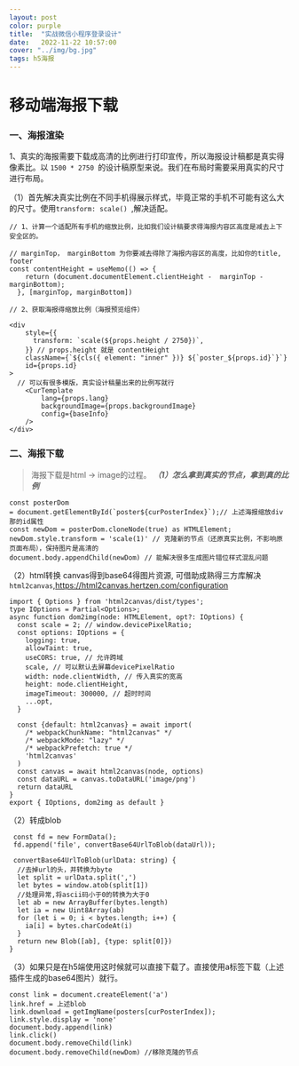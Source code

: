 ```yaml
---
layout: post
color: purple
title:  "实战微信小程序登录设计"
date:   2022-11-22 10:57:00
cover: "../img/bg.jpg"
tags: h5海报
---
```




# 移动端海报下载

### 一、海报渲染

1、真实的海报需要下载成高清的比例进行打印宣传，所以海报设计稿都是真实得像素比。以 `1500 * 2750 `的设计稿原型来说。我们在布局时需要采用真实的尺寸进行布局。

（1）首先解决真实比例在不同手机得展示样式，毕竟正常的手机不可能有这么大的尺寸。使用`transform: scale() `,解决适配。

```
// 1、计算一个适配所有手机的缩放比例，比如我们设计稿要求得海报内容区高度是减去上下安全区的。

// marginTop， marginBottom 为你要减去得除了海报内容区的高度，比如你的title, footer
const contentHeight = useMemo(() => { 
    return (document.documentElement.clientHeight -  marginTop - marginBottom);
  }, [marginTop, marginBottom])

// 2、获取海报得缩放比例（海报预览组件）

<div
    style={{
      transform: `scale(${props.height / 2750})`,
    }} // props.height 就是 contentHeight
    className={`${cls({ element: "inner" })} ${`poster_${props.id}`}`}
    id={props.id}
>
  // 可以有很多模版，真实设计稿量出来的比例写就行
    <CurTemplate
        lang={props.lang}
        backgroundImage={props.backgroundImage}
        config={baseInfo}
    />
</div>
```

### [](https://note.youdao.com/md/#%E4%BA%8C-%E6%B5%B7%E6%8A%A5%E4%B8%8B%E8%BD%BD)二、海报下载

> 海报下载是html -> image的过程。
> ***（1）怎么拿到真实的节点，拿到真的比例***

```
const posterDom = document.getElementById(`poster${curPosterIndex}`);// 上述海报缩放div 那的id属性
const newDom = posterDom.cloneNode(true) as HTMLElement;
newDom.style.transform = 'scale(1)' // 克隆新的节点（还原真实比例，不影响原页面布局），保持图片是高清的
document.body.appendChild(newDom) // 能解决很多生成图片错位样式混乱问题
```

（2）html转换 canvas得到base64得图片资源, 可借助成熟得三方库解决`html2canvas`,<https://html2canvas.hertzen.com/configuration>

```
import { Options } from 'html2canvas/dist/types';
type IOptions = Partial<Options>;
async function dom2img(node: HTMLElement, opt?: IOptions) {
  const scale = 2; // window.devicePixelRatio;
  const options: IOptions = {
    logging: true,
    allowTaint: true,
    useCORS: true, // 允许跨域
    scale, // 可以默认去屏幕devicePixelRatio
    width: node.clientWidth, // 传入真实的宽高
    height: node.clientHeight,
    imageTimeout: 300000, // 超时时间
    ...opt,
  }

  const {default: html2canvas} = await import(
    /* webpackChunkName: "html2canvas" */
    /* webpackMode: "lazy" */
    /* webpackPrefetch: true */
    'html2canvas'
  )
  const canvas = await html2canvas(node, options)
  const dataURL = canvas.toDataURL('image/png')
  return dataURL
}
export { IOptions, dom2img as default }
```

（2）转成blob

```
 const fd = new FormData();
 fd.append('file', convertBase64UrlToBlob(dataUrl));
 
 convertBase64UrlToBlob(urlData: string) {
  //去掉url的头，并转换为byte
  let split = urlData.split(',')
  let bytes = window.atob(split[1])
  //处理异常,将ascii码小于0的转换为大于0
  let ab = new ArrayBuffer(bytes.length)
  let ia = new Uint8Array(ab)
  for (let i = 0; i < bytes.length; i++) {
    ia[i] = bytes.charCodeAt(i)
  }
  return new Blob([ab], {type: split[0]})
}
```

（3）如果只是在h5端使用这时候就可以直接下载了。直接使用a标签下载（上述插件生成的base64图片）就行。

```
const link = document.createElement('a')
link.href = 上述blob
link.download = getImgName(posters[curPosterIndex]);
link.style.display = 'none'
document.body.append(link)
link.click()
document.body.removeChild(link)
document.body.removeChild(newDom) //移除克隆的节点
```

